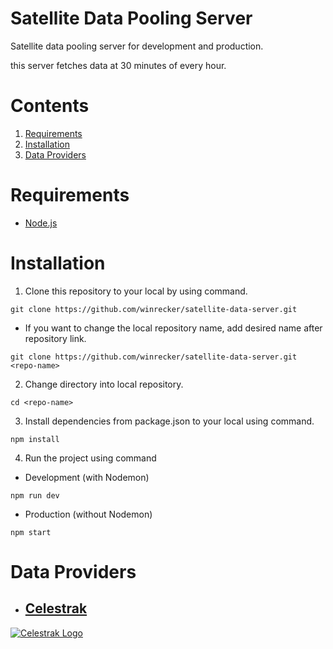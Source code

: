 # Satellite Data Pooling Server
Satellite data pooling server for development and production.

this server fetches data at 30 minutes of every hour.

# Contents

1. [Requirements](#requirements)
2. [Installation](#installation)
3. [Data Providers](#data-providers)

# Requirements

* [Node.js](https://nodejs.org/)

# Installation

1. Clone this repository to your local by using command.
```
git clone https://github.com/winrecker/satellite-data-server.git
```
* If you want to change the local repository name, add desired name after repository link.
```
git clone https://github.com/winrecker/satellite-data-server.git <repo-name>
```
2. Change directory into local repository.
```
cd <repo-name>
```
3. Install dependencies from package.json to your local using command.
```
npm install
```
4. Run the project using command
* Development (with Nodemon)
```
npm run dev
```
* Production (without Nodemon)
```
npm start
```

# Data Providers

* ## [Celestrak](https://celestrak.org)
[![Celestrak Logo](https://celestrak.org/images/CT-logo-lg-horz-1600x550TM.png)](#)